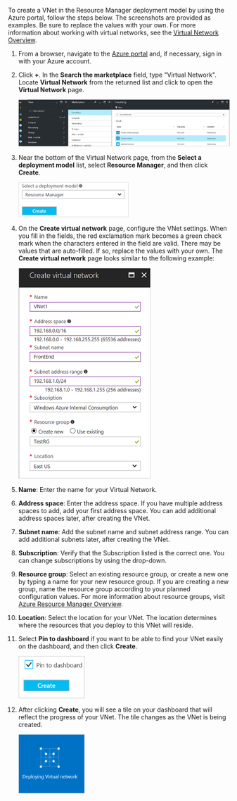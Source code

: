To create a VNet in the Resource Manager deployment model by using the Azure portal, follow the steps below. The screenshots are provided as examples. Be sure to replace the values with your own. For more information about working with virtual networks, see the [Virtual Network Overview](../articles/virtual-network/virtual-networks-overview.md).

1. From a browser, navigate to the [Azure portal](http://portal.azure.cn) and, if necessary, sign in with your Azure account.
2. Click **+**. In the **Search the marketplace** field, type "Virtual Network". Locate **Virtual Network** from the returned list and click to open the **Virtual Network** page.

    ![Locate Virtual Network resource page](./media/vpn-gateway-basic-p2s-vnet-rm-portal-include/newvnetportal700.png "Locate virtual network resource page")
3. Near the bottom of the Virtual Network page, from the **Select a deployment model** list, select **Resource Manager**, and then click **Create**.

    ![Select Resource Manager](./media/vpn-gateway-basic-p2s-vnet-rm-portal-include/resourcemanager250.png "Select Resource Manager")
4. On the **Create virtual network** page, configure the VNet settings. When you fill in the fields, the red exclamation mark becomes a green check mark when the characters entered in the field are valid. There may be values that are auto-filled. If so, replace the values with your own. The **Create virtual network** page looks similar to the following example:

    ![Field validation](./media/vpn-gateway-basic-p2s-vnet-rm-portal-include/createp2sgvnet.png "Field validation")
5. **Name**: Enter the name for your Virtual Network.
6. **Address space**: Enter the address space. If you have multiple address spaces to add, add your first address space. You can add additional address spaces later, after creating the VNet.
7. **Subnet name**: Add the subnet name and subnet address range. You can add additional subnets later, after creating the VNet.
8. **Subscription**: Verify that the Subscription listed is the correct one. You can change subscriptions by using the drop-down.
9. **Resource group**: Select an existing resource group, or create a new one by typing a name for your new resource group. If you are creating a new group, name the resource group according to your planned configuration values. For more information about resource groups, visit [Azure Resource Manager Overview](../articles/azure-resource-manager/resource-group-overview.md#resource-groups).
10. **Location**: Select the location for your VNet. The location determines where the resources that you deploy to this VNet will reside.
11. Select **Pin to dashboard** if you want to be able to find your VNet easily on the dashboard, and then click **Create**.

    ![Pin to dashboard](./media/vpn-gateway-basic-p2s-vnet-rm-portal-include/pintodashboard150.png "pin to dashboard")
12. After clicking **Create**, you will see a tile on your dashboard that will reflect the progress of your VNet. The tile changes as the VNet is being created.

    ![Creating virtual network tile](./media/vpn-gateway-basic-p2s-vnet-rm-portal-include/deploying150.png "Creating virtual network tile")

<!-- ms.date: 09/01/2017 -->